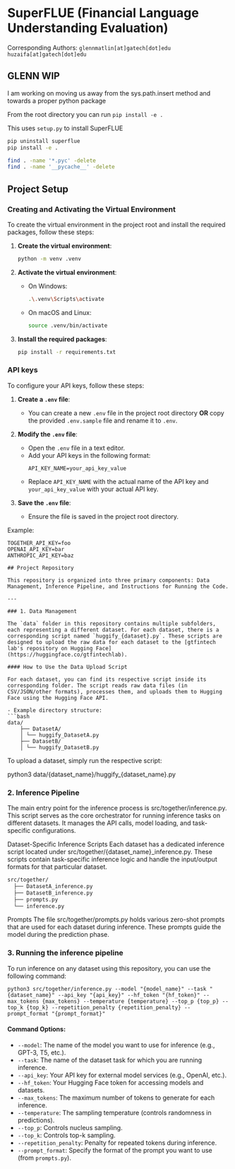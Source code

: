 # SuperFLUE (Financial Language Understanding Evaluation)
Corresponding Authors: `glennmatlin[at]gatech[dot]edu` `huzaifa[at]gatech[dot]edu`

## GLENN WIP
I am working on moving us away from the sys.path.insert method and towards a proper python package

From the root directory you can run `pip install -e .`

This uses `setup.py` to install SuperFLUE

```bash
pip uninstall superflue
pip install -e .
```
```bash
find . -name '*.pyc' -delete
find . -name '__pycache__' -delete
```


## Project Setup

### Creating and Activating the Virtual Environment

To create the virtual environment in the project root and install the required packages, follow these steps:

1. **Create the virtual environment**:
    ```sh
    python -m venv .venv
    ```

2. **Activate the virtual environment**:
    - On Windows:
        ```sh
        .\.venv\Scripts\activate
        ```
    - On macOS and Linux:
        ```sh
        source .venv/bin/activate
        ```

3. **Install the required packages**:
    ```sh
    pip install -r requirements.txt
    ```

### API keys
To configure your API keys, follow these steps:

1. **Create a `.env` file**:
    - You can create a new `.env` file in the project root directory **OR** copy the provided `.env.sample` file and rename it to `.env`.

2. **Modify the `.env` file**:
    - Open the `.env` file in a text editor.
    - Add your API keys in the following format:
      ```
      API_KEY_NAME=your_api_key_value
      ```
    - Replace `API_KEY_NAME` with the actual name of the API key and `your_api_key_value` with your actual API key.

3. **Save the `.env` file**:
    - Ensure the file is saved in the project root directory.

Example:
```
TOGETHER_API_KEY=foo
OPENAI_API_KEY=bar
ANTHROPIC_API_KEY=baz

## Project Repository

This repository is organized into three primary components: Data Management, Inference Pipeline, and Instructions for Running the Code.

---

### 1. Data Management

The `data` folder in this repository contains multiple subfolders, each representing a different dataset. For each dataset, there is a corresponding script named `huggify_{dataset}.py`. These scripts are designed to upload the raw data for each dataset to the [gtfintech lab's repository on Hugging Face](https://huggingface.co/gtfintechlab).

#### How to Use the Data Upload Script

For each dataset, you can find its respective script inside its corresponding folder. The script reads raw data files (in CSV/JSON/other formats), processes them, and uploads them to Hugging Face using the Hugging Face API.

- Example directory structure:
```bash
data/ 
    ├── DatasetA/ 
    │ └── huggify_DatasetA.py 
    ├── DatasetB/ 
    │ └── huggify_DatasetB.py
```


To upload a dataset, simply run the respective script:


python3 data/{dataset_name}/huggify_{dataset_name}.py


### 2. Inference Pipeline

The main entry point for the inference process is src/together/inference.py. This script serves as the core orchestrator for running inference tasks on different datasets. It manages the API calls, model loading, and task-specific configurations.

Dataset-Specific Inference Scripts
Each dataset has a dedicated inference script located under src/together/{dataset_name}_inference.py. These scripts contain task-specific inference logic and handle the input/output formats for that particular dataset.

```bash
src/together/
  ├── DatasetA_inference.py
  ├── DatasetB_inference.py
  ├── prompts.py
  └── inference.py
```

Prompts
The file src/together/prompts.py holds various zero-shot prompts that are used for each dataset during inference. These prompts guide the model during the prediction phase.

### 3. Running the inference pipeline

To run inference on any dataset using this repository, you can use the following command:

`python3 src/together/inference.py --model "{model_name}" --task "{dataset_name}" --api_key "{api_key}" --hf_token "{hf_token}" --max_tokens {max_tokens} --temperature {temperature} --top_p {top_p} --top_k {top_k} --repetition_penalty {repetition_penalty} --prompt_format "{prompt_format}"`


#### Command Options:
- `--model`: The name of the model you want to use for inference (e.g., GPT-3, T5, etc.).
- `--task`: The name of the dataset task for which you are running inference.
- `--api_key`: Your API key for external model services (e.g., OpenAI, etc.).
- `--hf_token`: Your Hugging Face token for accessing models and datasets.
- `--max_tokens`: The maximum number of tokens to generate for each inference.
- `--temperature`: The sampling temperature (controls randomness in predictions).
- `--top_p`: Controls nucleus sampling.
- `--top_k`: Controls top-k sampling.
- `--repetition_penalty`: Penalty for repeated tokens during inference.
- `--prompt_format`: Specify the format of the prompt you want to use (from `prompts.py`).